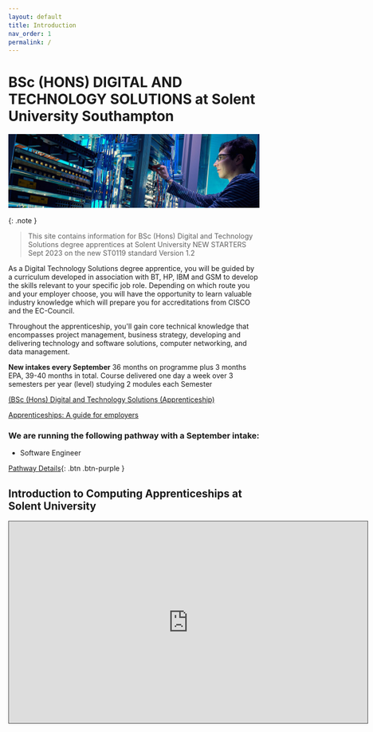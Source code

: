 ```yaml
---
layout: default
title: Introduction
nav_order: 1
permalink: /
---
```


# BSc (HONS) DIGITAL AND TECHNOLOGY SOLUTIONS at Solent University Southampton

![](./docs/images/cisco-labs-banner.jpg)

{: .note } 
> This site contains information for BSc (Hons) Digital and Technology Solutions degree apprentices at Solent University NEW STARTERS Sept 2023 on the new ST0119 standard Version 1.2

As a Digital Technology Solutions degree apprentice, you will be guided by a curriculum developed in association with BT, HP, IBM and GSM to develop the skills relevant to your specific job role. Depending on which route you and your employer choose, you will have the opportunity to learn valuable industry knowledge which will prepare you for accreditations from CISCO and the EC-Council.

Throughout the apprenticeship, you'll gain core technical knowledge that encompasses project management, business strategy, developing and delivering technology and software solutions, computer networking, and data management.

**New intakes every September** 36 months on programme plus 3 months EPA, 39-40 months in total. Course delivered one day a week over 3 semesters per year (level) studying 2 modules each Semester


[(BSc (Hons) Digital and Technology Solutions (Apprenticeship)](https://www.solent.ac.uk/courses/apprenticeship/digital-technology-solutions-bsc)

[Apprenticeships: A guide for employers](https://www.solent.ac.uk/courses/info/higher-degree-apprenticeships/apprenticeships-guide-employers)

### We are running the following pathway with a September intake:

* Software Engineer

[Pathway Details](https://martinsolent.github.io/bdats/docs/pathways/){: .btn .btn-purple }

## Introduction to Computing  Apprenticeships at Solent University

<iframe src="https://solent.cloud.panopto.eu/Panopto/Pages/Embed.aspx?id=a7159d29-1e9e-459d-a695-ac3b01722c27&autoplay=false&offerviewer=true&showtitle=true&showbrand=false&start=0&interactivity=all" height="405" width="720" style="border: 1px solid #464646;" allowfullscreen allow="autoplay"></iframe>


